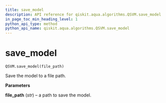 ```yaml
---
title: save_model
description: API reference for qiskit.aqua.algorithms.QSVM.save_model
in_page_toc_min_heading_level: 1
python_api_type: method
python_api_name: qiskit.aqua.algorithms.QSVM.save_model
---
```


# save\_model

<span id="qiskit.aqua.algorithms.QSVM.save_model" />

`QSVM.save_model(file_path)`

Save the model to a file path.

**Parameters**

**file\_path** (*str*) – a path to save the model.

